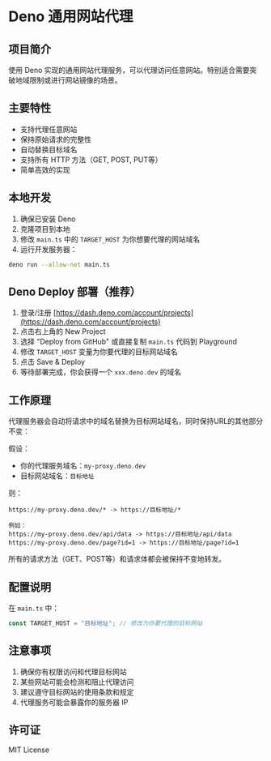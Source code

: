 # Deno 通用网站代理

## 项目简介
使用 Deno 实现的通用网站代理服务，可以代理访问任意网站。特别适合需要突破地域限制或进行网站镜像的场景。

## 主要特性
- 支持代理任意网站
- 保持原始请求的完整性
- 自动替换目标域名
- 支持所有 HTTP 方法（GET, POST, PUT等）
- 简单高效的实现

## 本地开发
1. 确保已安装 Deno
2. 克隆项目到本地
3. 修改 `main.ts` 中的 `TARGET_HOST` 为你想要代理的网站域名
4. 运行开发服务器：
```bash
deno run --allow-net main.ts
```

## Deno Deploy 部署（推荐）
1. 登录/注册 [https://dash.deno.com/account/projects](https://dash.deno.com/account/projects)
2. 点击右上角的 New Project
3. 选择 "Deploy from GitHub" 或直接复制 `main.ts` 代码到 Playground
4. 修改 `TARGET_HOST` 变量为你要代理的目标网站域名
5. 点击 Save & Deploy
6. 等待部署完成，你会获得一个 `xxx.deno.dev` 的域名

## 工作原理
代理服务器会自动将请求中的域名替换为目标网站域名，同时保持URL的其他部分不变：

假设：
- 你的代理服务域名：`my-proxy.deno.dev`
- 目标网站域名：`目标地址`

则：
```
https://my-proxy.deno.dev/* -> https://目标地址/*

例如：
https://my-proxy.deno.dev/api/data -> https://目标地址/api/data
https://my-proxy.deno.dev/page?id=1 -> https://目标地址/page?id=1
```

所有的请求方法（GET、POST等）和请求体都会被保持不变地转发。

## 配置说明
在 `main.ts` 中：
```typescript
const TARGET_HOST = "目标地址"; // 修改为你要代理的目标网站
```

## 注意事项
1. 确保你有权限访问和代理目标网站
2. 某些网站可能会检测和阻止代理访问
3. 建议遵守目标网站的使用条款和规定
4. 代理服务可能会暴露你的服务器 IP

## 许可证
MIT License